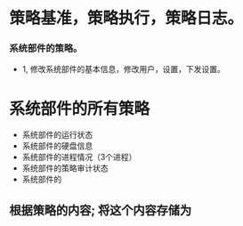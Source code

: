 # 策略基准，策略执行，策略日志。

### 系统部件的策略。
- 1, 修改系统部件的基本信息，修改用户，设置，下发设置。


# 系统部件的所有策略


- 系统部件的运行状态
- 系统部件的硬盘信息
- 系统部件的进程情况（3个进程）
- 系统部件的策略审计状态
- 系统部件的


## 根据策略的内容; 将这个内容存储为